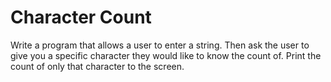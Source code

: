 # Character Count

Write a program that allows a user to enter a string. Then ask the user to give you a specific character they would like to know the count of. Print the count of only that character to the screen.